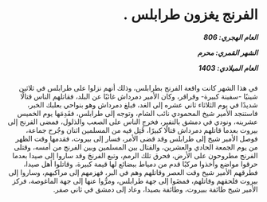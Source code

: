 <h1 dir="rtl">الفرنج يغزون طرابلس .</h1>

<h5 dir="rtl">العام الهجري:  806

الشهر القمري: محرم

العام الميلادي: 1403</h5>

<p dir="rtl">في هذا الشهر كانت واقعة الفرنج بطرابلس، وذلك أنهم نزلوا على طرابلس في ثلاثين شينيًا -سفينة كبيرة- وقراقر، وكان الأمير دمرداش غائبًا عن البلد، فقاتلهم الناس قتالًا شديدًا في يوم الثلاثاء ثاني عشره إلى الغد، فبلغ دمرداش وهو بنواحي بعلبك الخبر، فاستنجد الأمير شيخ المحمودي نائب الشام، وتوجه إلى طرابلس، فقَدِمَها يوم الخميس عشرينه، ونودي في دمشق بالنفير، فخرج الناس على الصعب والذلول، فمضى الفرنج إلى بيروت بعدما قاتلهم دمرداش قتالًا كبيرًا، قُتِل فيه من المسلمين اثنان وجُرح جماعة، فوصل الأمير شيخ إلى طرابلس وقد قضى الأمر، فسار إلى بيروت، فقدمها وقت الظهر من يوم الجمعة الحادي والعشرين، والقتال بين المسلمين وبين الفرنج من أمسه، وقتلى الفرنج مطروحون على الأرض، فحرق تلك الرمم، وتبع الفرنجَ وقد ساروا إلى صيدا بعدما حرقوا مواضع وأخذوا مركبًا قدم من دمياط ببضائع لها قيمة كبيرة، وقاتلوا أهل صيدا، فطرقهم الأمير شيخ وقت العصر وقاتلهم وهم في البر، فهزمهم إلى مراكبهم، وساروا إلى بيروت فلحقهم وقاتلهم، فمضَوا إلى جهة طرابلس، ومرُّوا عنها إلى جهة الماغوصة، فركز الأمير شيخ طائفة ببيروت، وطائفة بصيدا، وعاد إلى دمشق في ثاني صفر.</p></br>
